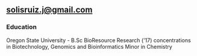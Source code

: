 ## solisruiz.j@gmail.com


### Education

Oregon State University - B.Sc 
BioResource Research ('17)
concentrations in Biotechnology, Genomics and Bioinformatics
Minor in Chemistry 
